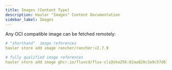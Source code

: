 ```yaml
---
title: Images (Content Type)
description: Hauler "Images" Content Documentation
sidebar_label: Images
---
```


Any OCI compatible image can be fetched remotely:

```yaml
# "shorthand"  image references
hauler store add image rancher/rancher:v2.7.9

# fully qualified image references
hauler store add image ghcr.io/fluxcd/flux-cli@sha256:02aa820c3a9c57d67208afcfc4bce9661658c17d15940aea369da259d2b976dd
```
